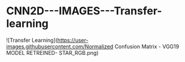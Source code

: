 # CNN2D---IMAGES---Transfer-learning

![Transfer Learning](https://user-images.githubusercontent.com/Normalized Confusion Matrix - VGG19 MODEL RETREINED- STAR_RGB.png)
